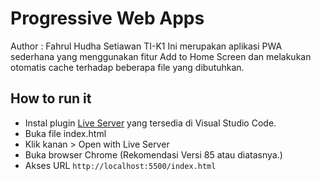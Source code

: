 # Progressive Web Apps
Author : Fahrul Hudha Setiawan TI-K1 
Ini merupakan aplikasi PWA sederhana yang menggunakan fitur Add to Home Screen dan melakukan otomatis cache terhadap beberapa file yang dibutuhkan. 
## How to run it
 - Instal plugin [Live Server](https://marketplace.visualstudio.com/items?itemName=ritwickdey.LiveServer) yang tersedia di Visual Studio Code. 
 - Buka file index.html
 - Klik kanan > Open with Live Server
 - Buka browser Chrome (Rekomendasi Versi 85 atau diatasnya.)
 - Akses URL `http://localhost:5500/index.html`